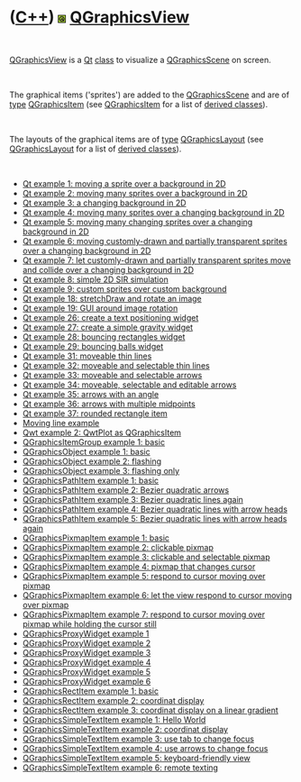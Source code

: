 
 

 

 

 

 

([C++](Cpp.md)) ![Qt](PicQt.png) [QGraphicsView](CppQGraphicsView.md)
=======================================================================

 

[QGraphicsView](CppQGraphicsView.md) is a [Qt](CppQt.md)
[class](CppClass.md) to visualize a
[QGraphicsScene](CppQGraphicsScene.md) on screen.

 

The graphical items ('sprites') are added to the
[QGraphicsScene](CppQGraphicsScene.md) and are of
[type](CppDataType.md) [QGraphicsItem](CppQGraphicsItem.md) (see
[QGraphicsItem](CppQGraphicsItem.md) for a list of [derived
classes](CppDerivedClass.md)).

 

The layouts of the graphical items are of [type](CppDataType.md)
[QGraphicsLayout](CppQGraphicsLayout.md) (see
[QGraphicsLayout](CppQGraphicsLayout.md) for a list of [derived
classes](CppDerivedClass.md)).

 

-   [Qt example 1: moving a sprite over a background in
    2D](CppQtExample1.md)
-   [Qt example 2: moving many sprites over a background in
    2D](CppQtExample2.md)
-   [Qt example 3: a changing background in 2D](CppQtExample3.md)
-   [Qt example 4: moving many sprites over a changing background in
    2D](CppQtExample4.md)
-   [Qt example 5: moving many changing sprites over a changing
    background in 2D](CppQtExample5.md)
-   [Qt example 6: moving customly-drawn and partially transparent
    sprites over a changing background in 2D](CppQtExample6.md)
-   [Qt example 7: let customly-drawn and partially transparent sprites
    move and collide over a changing background in
    2D](CppQtExample7.md)
-   [Qt example 8: simple 2D SIR simulation](CppQtExample8.md)
-   [Qt example 9: custom sprites over custom
    background](CppQtExample9.md)
-   [Qt example 18: stretchDraw and rotate an image](CppQtExample18.md)
-   [Qt example 19: GUI around image rotation](CppQtExample19.md)
-   [Qt example 26: create a text positioning
    widget](CppQtExample26.md)
-   [Qt example 27: create a simple gravity widget](CppQtExample27.md)
-   [Qt example 28: bouncing rectangles widget](CppQtExample28.md)
-   [Qt example 29: bouncing balls widget](CppQtExample29.md)
-   [Qt example 31: moveable thin lines](CppQtExample31.md)
-   [Qt example 32: moveable and selectable thin
    lines](CppQtExample32.md)
-   [Qt example 33: moveable and selectable arrows](CppQtExample33.md)
-   [Qt example 34: moveable, selectable and editable
    arrows](CppQtExample34.md)
-   [Qt example 35: arrows with an angle](CppQtExample35.md)
-   [Qt example 36: arrows with multiple midpoints](CppQtExample36.md)
-   [Qt example 37: rounded rectangle item](CppQtExample37.md)
-   [Moving line example](CppQtMovingLine.md)
-   [Qwt example 2: QwtPlot as QGraphicsItem](CppQwtExample2.md)
-   [QGraphicsItemGroup example 1:
    basic](CppQGraphicsItemGroupExample1.md)
-   [QGraphicsObject example 1: basic](CppQGraphicsObjectExample1.md)
-   [QGraphicsObject example 2:
    flashing](CppQGraphicsObjectExample2.md)
-   [QGraphicsObject example 3: flashing
    only](CppQGraphicsObjectExample3.md)
-   [QGraphicsPathItem example 1:
    basic](CppQGraphicsPathItemExample1.md)
-   [QGraphicsPathItem example 2: Bezier quadratic
    arrows](CppQGraphicsPathItemExample2.md)
-   [QGraphicsPathItem example 3: Bezier quadratic lines
    again](CppQGraphicsPathItemExample3.md)
-   [QGraphicsPathItem example 4: Bezier quadratic lines with arrow
    heads](CppQGraphicsPathItemExample4.md)
-   [QGraphicsPathItem example 5: Bezier quadratic lines with arrow
    heads again](CppQGraphicsPathItemExample5.md)
-   [QGraphicsPixmapItem example 1:
    basic](CppQGraphicsPixmapItemExample1.md)
-   [QGraphicsPixmapItem example 2: clickable
    pixmap](CppQGraphicsPixmapItemExample2.md)
-   [QGraphicsPixmapItem example 3: clickable and selectable
    pixmap](CppQGraphicsPixmapItemExample3.md)
-   [QGraphicsPixmapItem example 4: pixmap that changes
    cursor](CppQGraphicsPixmapItemExample4.md)
-   [QGraphicsPixmapItem example 5: respond to cursor moving over
    pixmap](CppQGraphicsPixmapItemExample5.md)
-   [QGraphicsPixmapItem example 6: let the view respond to cursor
    moving over pixmap](CppQGraphicsPixmapItemExample6.md)
-   [QGraphicsPixmapItem example 7: respond to cursor moving over pixmap
    while holding the cursor still](CppQGraphicsPixmapItemExample7.md)
-   [QGraphicsProxyWidget example
    1](CppQGraphicsProxyWidgetExample1.md)
-   [QGraphicsProxyWidget example
    2](CppQGraphicsProxyWidgetExample2.md)
-   [QGraphicsProxyWidget example
    3](CppQGraphicsProxyWidgetExample3.md)
-   [QGraphicsProxyWidget example
    4](CppQGraphicsProxyWidgetExample4.md)
-   [QGraphicsProxyWidget example
    5](CppQGraphicsProxyWidgetExample5.md)
-   [QGraphicsProxyWidget example
    6](CppQGraphicsProxyWidgetExample6.md)
-   [QGraphicsRectItem example 1:
    basic](CppQGraphicsRectItemExample1.md)
-   [QGraphicsRectItem example 2: coordinat
    display](CppQGraphicsRectItemExample2.md)
-   [QGraphicsRectItem example 3: coordinat display on a linear
    gradient](CppQGraphicsRectItemExample3.md)
-   [QGraphicsSimpleTextItem example 1: Hello
    World](CppQGraphicsSimpleTextItemExample1.md)
-   [QGraphicsSimpleTextItem example 2: coordinat
    display](CppQGraphicsSimpleTextItemExample2.md)
-   [QGraphicsSimpleTextItem example 3: use tab to change
    focus](CppQGraphicsSimpleTextItemExample3.md)
-   [QGraphicsSimpleTextItem example 4: use arrows to change
    focus](CppQGraphicsSimpleTextItemExample4.md)
-   [QGraphicsSimpleTextItem example 5: keyboard-friendly
    view](CppQGraphicsSimpleTextItemExample5.md)
-   [QGraphicsSimpleTextItem example 6: remote
    texting](CppQGraphicsSimpleTextItemExample6.md)

 

 

 

 

 

 

